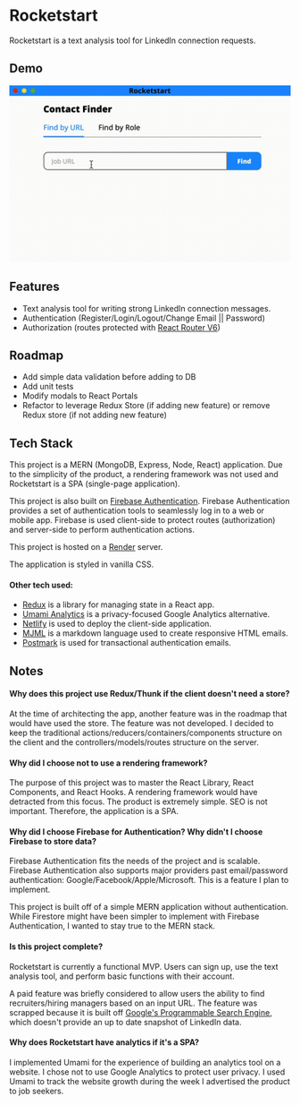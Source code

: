 # Rocketstart

Rocketstart is a text analysis tool for LinkedIn connection requests.

## Demo

![Rocketstart Demo](demo.gif)

## Features

- Text analysis tool for writing strong LinkedIn connection messages.
- Authentication (Register/Login/Logout/Change Email || Password)
- Authorization (routes protected with [React Router V6](https://reactrouter.com/en/main))

## Roadmap

- Add simple data validation before adding to DB
- Add unit tests
- Modify modals to React Portals
- Refactor to leverage Redux Store (if adding new feature) or remove Redux store (if not adding new feature)

## Tech Stack

This project is a MERN (MongoDB, Express, Node, React) application. Due to the simplicity of the product, a rendering framework was not used and Rocketstart is a SPA (single-page application).

This project is also built on [Firebase Authentication](https://firebase.google.com/). Firebase Authentication provides a set of authentication tools to seamlessly log in to a web or mobile app. Firebase is used client-side to protect routes (authorization) and server-side to perform authentication actions.

This project is hosted on a [Render](https://render.com/) server.

The application is styled in vanilla CSS.

#### Other tech used:

- [Redux](https://redux.js.org/) is a library for managing state in a React app.
- [Umami Analytics](https://umami.is/) is a privacy-focused Google Analytics alternative.
- [Netlify](https://www.netlify.com/) is used to deploy the client-side application.
- [MJML](https://mjml.io/) is a markdown language used to create responsive HTML emails.
- [Postmark](https://postmarkapp.com/) is used for transactional authentication emails.

## Notes

#### Why does this project use Redux/Thunk if the client doesn't need a store?

At the time of architecting the app, another feature was in the roadmap that would have used the store. The feature was not developed. I decided to keep the traditional actions/reducers/containers/components structure on the client and the controllers/models/routes structure on the server.

#### Why did I choose not to use a rendering framework?

The purpose of this project was to master the React Library, React Components, and React Hooks. A rendering framework would have detracted from this focus. The product is extremely simple. SEO is not important. Therefore, the application is a SPA.

#### Why did I choose Firebase for Authentication? Why didn't I choose Firebase to store data?

Firebase Authentication fits the needs of the project and is scalable. Firebase Authentication also supports major providers past email/password authentication: Google/Facebook/Apple/Microsoft. This is a feature I plan to implement.

This project is built off of a simple MERN application without authentication. While Firestore might have been simpler to implement with Firebase Authentication, I wanted to stay true to the MERN stack.

#### Is this project complete?

Rocketstart is currently a functional MVP. Users can sign up, use the text analysis tool, and perform basic functions with their account.

A paid feature was briefly considered to allow users the ability to find recruiters/hiring managers based on an input URL. The feature was scrapped because it is built off [Google's Programmable Search Engine](https://developers.google.com/custom-search/v1/site_restricted_api), which doesn't provide an up to date snapshot of LinkedIn data.

#### Why does Rocketstart have analytics if it's a SPA?

I implemented Umami for the experience of building an analytics tool on a website. I chose not to use Google Analytics to protect user privacy. I used Umami to track the website growth during the week I advertised the product to job seekers.